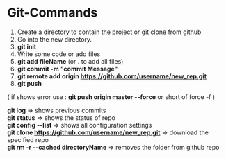 # Git-Commands

1. Create a directory to contain the project or git clone from github
2. Go into the new directory.
3. **git init**
4. Write some code or add files
5. **git add fileName** (or . to add all files)
6. **git commit -m "commit Message"**
7. **git remote add origin https://github.com/username/new_rep.git**
8. **git push**

( if shows error use :
    **git push origin master --force**
    or short of force -f )


**git log**                                           => shows previous commits  
**git status**                                        => shows the status of repo  
**git config --list**                                 => shows all configuration settings  
**git clone https://github.com/username/new_rep.git** => download the specified repo  
**git rm -r --cached directoryName**                  => removes the folder from github repo  
